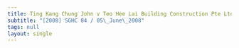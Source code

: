 ```yaml
---
title: Ting Kang Chung John v Teo Hee Lai Building Construction Pte Ltd and Others
subtitle: "[2008] SGHC 84 / 05\_June\_2008"
tags: null
layout: single
---
```


